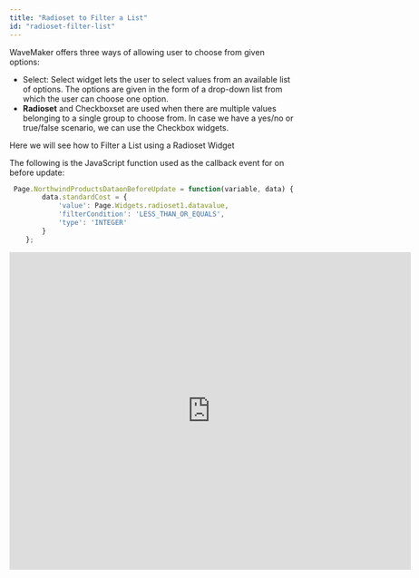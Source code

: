 ```yaml
---
title: "Radioset to Filter a List"
id: "radioset-filter-list"
---
```


WaveMaker offers three ways of allowing user to choose from given options:

- Select: Select widget lets the user to select values from an available list of options. The options are given in the form of a drop-down list from which the user can choose one option.
- **Radioset** and Checkboxset are used when there are multiple values belonging to a single group to choose from. In case we have a yes/no or true/false scenario, we can use the Checkbox widgets.

Here we will see how to Filter a List using a Radioset Widget

The following is the JavaScript function used as the callback event for on before update:
```js
 Page.NorthwindProductsDataonBeforeUpdate = function(variable, data) {
        data.standardCost = {
            'value': Page.Widgets.radioset1.datavalue,
            'filterCondition': 'LESS_THAN_OR_EQUALS',
            'type': 'INTEGER'
        }
    };
```
<iframe width="708" height="560" src="https://docs.google.com/presentation/d/e/2PACX-1vT1qf-jqh1-M6cdn4hWduOxlMKpvoRwzLTz5luQf6LG-vktjB4vcL7II09YOuSIDH32p7V9F-VlvHnc/embed?start=false&amp;loop=false&amp;delayms=3000" frameborder="0" allowfullscreen="allowfullscreen" mozallowfullscreen="mozallowfullscreen" webkitallowfullscreen="webkitallowfullscreen"></iframe>
